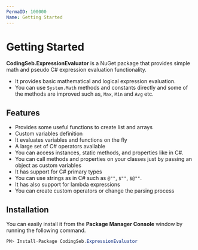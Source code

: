 ```yaml
---
PermaID: 100000
Name: Getting Started
---
```


# Getting Started

**CodingSeb.ExpressionEvaluator** is a NuGet package that provides simple math and pseudo C# expression evaluation functionality.

 - It provides basic mathematical and logical expression evaluation.
 - You can use `System.Math` methods and constants directly and some of the methods are improved such as, `Max`, `Min` and `Avg` etc.

## Features

 - Provides some useful functions to create list and arrays
 - Custom variables definition
 - It evaluates variables and functions on the fly
 - A large set of C# operators available
 - You can access instances, static methods, and properties like in C#.
 - You can call methods and properties on your classes just by passing an object as custom variables
 - It has support for C# primary types
 - You can use strings as in C# such as `@""`, `$""`, `$@""`.
 - It has also support for lambda expressions
 - You can create custom operators or change the parsing process

## Installation

You can easily install it from the **Package Manager Console** window by running the following command.

```csharp
PM> Install-Package CodingSeb.ExpressionEvaluator
```
